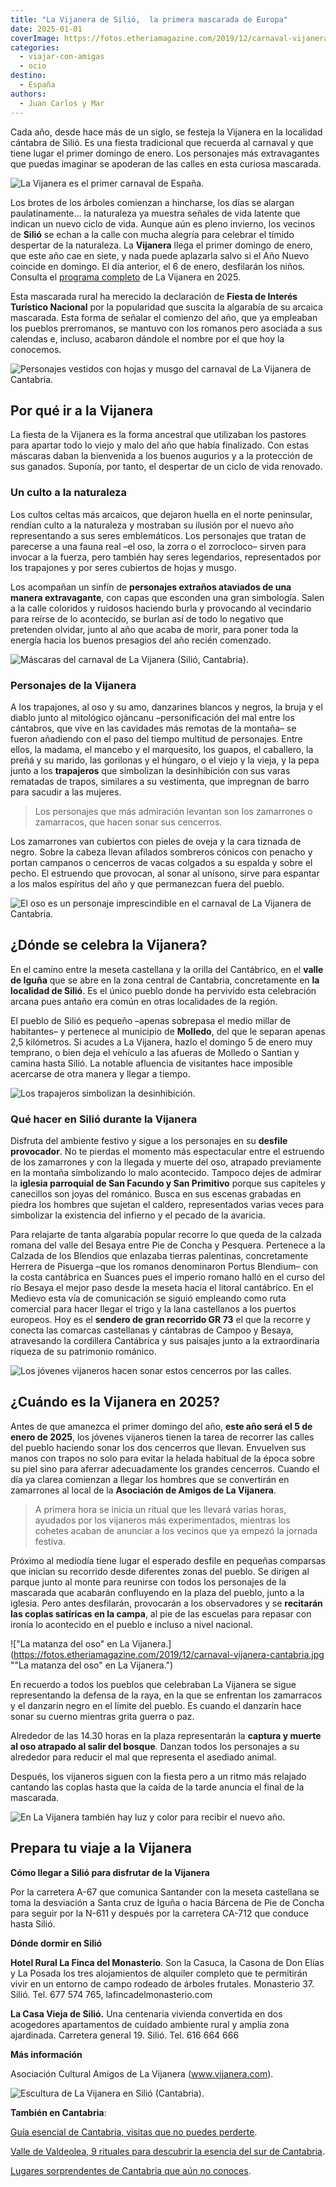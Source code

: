 ```yaml
---
title: "La Vijanera de Silió,  la primera mascarada de Europa"
date: 2025-01-01
coverImage: https://fotos.etheriamagazine.com/2019/12/carnaval-vijanera-silio-cantabria-2.jpg
categories: 
  - viajar-con-amigas
  - ocio
destino: 
  - España
authors: 
  - Juan Carlos y Mar
---
```


Cada año, desde hace más de un siglo, se festeja la Vijanera en la localidad cántabra de 
Silió. Es una fiesta tradicional que recuerda al carnaval y que tiene lugar el primer 
domingo de enero. Los personajes más extravagantes que puedas imaginar se apoderan de 
las calles en esta curiosa mascarada. 

![La Vijanera es el primer carnaval de España.](https://fotos.etheriamagazine.com/2019/12/carnaval-vijanera-silio-cantabria-2.jpg "La Vijanera es el primer carnaval de España.")

Los brotes de los árboles comienzan a hincharse, los días se alargan paulatinamente… la 
naturaleza ya muestra señales de vida latente que indican un nuevo ciclo de vida. Aunque 
aún es pleno invierno, los vecinos de **Silió** se echan a la calle con mucha alegría 
para celebrar el tímido despertar de la naturaleza. La **Vijanera** llega el primer 
domingo de enero, que este año cae en siete, y nada puede aplazarla salvo si el Año 
Nuevo coincide en domingo. El día anterior, el 6 de enero, desfilarán los niños. 
Consulta el [programa completo](https://www.vijanera.com/2024/informacion-util-2025/) de 
La Vijanera en 2025. 

Esta mascarada rural ha merecido la declaración de **Fiesta de Interés Turístico 
Nacional** por la popularidad que suscita la algarabía de su arcaica mascarada. Esta 
forma de señalar el comienzo del año, que ya empleaban los pueblos prerromanos, se 
mantuvo con los romanos pero asociada a sus calendas e, incluso, acabaron dándole el 
nombre por el que hoy la conocemos. 

![Personajes vestidos con hojas y musgo del carnaval de La Vijanera de Cantabria.](https://fotos.etheriamagazine.com/2019/12/carnaval-vijanera-silio-cantabria.jpg "Personajes vestidos con hojas y musgo del carnaval de La Vijanera de Cantabria.")

## Por qué ir a la Vijanera

La fiesta de la Vijanera es la forma ancestral que utilizaban los pastores para apartar 
todo lo viejo y malo del año que había finalizado. Con estas máscaras daban la 
bienvenida a los buenos augurios y a la protección de sus ganados. Suponía, por tanto, 
el despertar de un ciclo de vida renovado. 

### Un culto a la naturaleza

Los cultos celtas más arcaicos, que dejaron huella en el norte peninsular, rendían culto 
a la naturaleza y mostraban su ilusión por el nuevo año representando a sus seres 
emblemáticos. Los personajes que tratan de parecerse a una fauna real –el oso, la zorra 
o el zorrocloco– sirven para invocar a la fuerza, pero también hay seres legendarios, 
representados por los trapajones y por seres cubiertos de hojas y musgo. 

Los acompañan un sinfín de **personajes extraños ataviados de una manera extravagante**, 
con capas que esconden una gran simbología. Salen a la calle coloridos y ruidosos 
haciendo burla y provocando al vecindario para reírse de lo acontecido, se burlan así de 
todo lo negativo que pretenden olvidar, junto al año que acaba de morir, para poner toda 
la energía hacia los buenos presagios del año recién comenzado. 

![Máscaras del carnaval de La Vijanera (Silió, Cantabria).](https://fotos.etheriamagazine.com/2019/12/carnava-vijanera-cantabria.jpg "Máscaras del carnaval de La Vijanera (Silió, Cantabria).")

### Personajes de la Vijanera

A los trapajones, al oso y su amo, danzarines blancos y negros, la bruja y el diablo 
junto al mitológico ojáncanu –personificación del mal entre los cántabros, que vive en 
las cavidades más remotas de la montaña– se fueron añadiendo con el paso del tiempo 
multitud de personajes. Entre ellos, la madama, el mancebo y el marquesito, los guapos, 
el caballero, la preñá y su marido, las gorilonas y el húngaro, o el viejo y la vieja, y 
la pepa junto a los **trapajeros** que simbolizan la desinhibición con sus varas 
rematadas de trapos, similares a su vestimenta, que impregnan de barro para sacudir a 
las mujeres. 

> Los personajes que más admiración levantan son los zamarrones o zamarracos, que hacen 
> sonar sus cencerros. 

Los zamarrones van cubiertos con pieles de oveja y la cara tiznada de negro. Sobre la 
cabeza llevan afilados sombreros cónicos con penacho y portan campanos o cencerros de 
vacas colgados a su espalda y sobre el pecho. El estruendo que provocan, al sonar al 
unísono, sirve para espantar a los malos espíritus del año y que permanezcan fuera del 
pueblo. 

![El oso es un personaje imprescindible en el carnaval de La Vijanera de Cantabria.](https://fotos.etheriamagazine.com/2019/12/carnaval-vijanera-silio-cantabria-4.jpg "El oso es un personaje imprescindible en el carnaval de La Vijanera de Cantabria.")

## ¿Dónde se celebra la Vijanera?

En el camino entre la meseta castellana y la orilla del Cantábrico, en el **valle de 
Iguña** que se abre en la zona central de Cantabria, concretamente en **la localidad de 
Silió**. Es el único pueblo donde ha pervivido esta celebración arcana pues antaño era 
común en otras localidades de la región. 

El pueblo de Silió es pequeño –apenas sobrepasa el medio millar de habitantes– y 
pertenece al municipio de **Molledo**, del que le separan apenas 2,5 kilómetros. Si 
acudes a La Vijanera, hazlo el domingo 5 de enero muy temprano, o bien deja el vehículo 
a las afueras de Molledo o Santian y camina hasta Silió. La notable afluencia de 
visitantes hace imposible acercarse de otra manera y llegar a tiempo. 

![Los trapajeros simbolizan la desinhibición.](https://fotos.etheriamagazine.com/2019/12/carnaval-vijanera-silio-cantabria-6.jpg "Los trapajeros simbolizan la desinhibición.")

### Qué hacer en Silió durante la Vijanera

Disfruta del ambiente festivo y sigue a los personajes en su **desfile provocador**. No 
te pierdas el momento más espectacular entre el estruendo de los zamarrones y con la 
llegada y muerte del oso, atrapado previamente en la montaña simbolizando lo malo 
acontecido. Tampoco dejes de admirar la **iglesia parroquial de San Facundo y San 
Primitivo** porque sus capiteles y canecillos son joyas del románico. Busca en sus 
escenas grabadas en piedra los hombres que sujetan el caldero, representados varias 
veces para simbolizar la existencia del infierno y el pecado de la avaricia. 

Para relajarte de tanta algarabía popular recorre lo que queda de la calzada romana del 
valle del Besaya entre Pie de Concha y Pesquera. Pertenece a la Calzada de los Blendios 
que enlazaba tierras palentinas, concretamente Herrera de Pisuerga –que los romanos 
denominaron Portus Blendium– con la costa cantábrica en Suances pues el imperio romano 
halló en el curso del río Besaya el mejor paso desde la meseta hacia el litoral 
cantábrico. En el Medievo esta vía de comunicación se siguió empleando como ruta 
comercial para hacer llegar el trigo y la lana castellanos a los puertos europeos. Hoy 
es el **sendero de gran recorrido GR 73** el que la recorre y conecta las comarcas 
castellanas y cántabras de Campoo y Besaya, atravesando la cordillera Cantábrica y sus 
paisajes junto a la extraordinaria riqueza de su patrimonio románico. 

![Los jóvenes vijaneros hacen sonar estos cencerros por las calles.](https://fotos.etheriamagazine.com/2019/12/carnaval-primero-espana-vijanera.jpg "Los jóvenes vijaneros hacen sonar estos cencerros por las calles.")

## ¿Cuándo es la Vijanera en 2025?

Antes de que amanezca el primer domingo del año, **este año será el 5 de enero de 
2025**, los jóvenes vijaneros tienen la tarea de recorrer las calles del pueblo haciendo 
sonar los dos cencerros que llevan. Envuelven sus manos con trapos no solo para evitar 
la helada habitual de la época sobre su piel sino para aferrar adecuadamente los grandes 
cencerros. Cuando el día ya clarea comienzan a llegar los hombres que se convertirán en 
zamarrones al local de la **Asociación de Amigos de La Vijanera**. 

> A primera hora se inicia un ritual que les llevará varias horas, ayudados por los 
> vijaneros más experimentados, mientras los cohetes acaban de anunciar a los vecinos que 
> ya empezó la jornada festiva. 

Próximo al mediodía tiene lugar el esperado desfile en pequeñas comparsas que inician su 
recorrido desde diferentes zonas del pueblo. Se dirigen al parque junto al monte para 
reunirse con todos los personajes de la mascarada que acabarán confluyendo en la plaza 
del pueblo, junto a la iglesia. Pero antes desfilarán, provocarán a los observadores y 
se **recitarán las coplas satíricas en la campa**, al pie de las escuelas para repasar 
con ironía lo acontecido en el pueblo e incluso a nivel nacional. 

!["La matanza del oso" en La Vijanera.](https://fotos.etheriamagazine.com/2019/12/carnaval-vijanera-cantabria.jpg ""La matanza del oso" en La Vijanera.")

En recuerdo a todos los pueblos que celebraban La Vijanera se sigue representando la 
defensa de la raya, en la que se enfrentan los zamarracos y el danzarín negro en el 
límite del pueblo. Es cuando el danzarín hace sonar su cuerno mientras grita guerra o 
paz. 

Alrededor de las 14.30 horas en la plaza representarán la **captura y muerte al oso 
atrapado al salir del bosque**. Danzan todos los personajes a su alrededor para reducir 
el mal que representa el asediado animal. 

Después, los vijaneros siguen con la fiesta pero a un ritmo más relajado cantando las 
coplas hasta que la caída de la tarde anuncia el final de la mascarada. 

![En La Vijanera también hay luz y color para recibir el nuevo año.](https://fotos.etheriamagazine.com/2019/12/carnaval-original-cantabria.jpg "En La Vijanera también hay luz y color para recibir el nuevo año.")

## Prepara tu viaje a la Vijanera

**Cómo llegar a Silió para disfrutar de la Vijanera** 

Por la carretera A-67 que comunica Santander con la meseta castellana se toma la 
desviación a Santa cruz de Iguña o hacia Bárcena de Pie de Concha para seguir por la 
N-611 y después por la carretera CA-712 que conduce hasta Silió. 

**Dónde dormir en Silió** 

**Hotel Rural La Finca del Monasterio**. Son la Casuca, la Casona de Don Elías y La 
Posada los tres alojamientos de alquiler completo que te permitirán vivir en un entorno 
de campo rodeado de árboles frutales. Monasterio 37. Silió. Tel. 677 574 765, 
lafincadelmonasterio.com 

**La Casa Vieja de Silió.** Una centenaria vivienda convertida en dos acogedores 
apartamentos de cuidado ambiente rural y amplia zona ajardinada. Carretera general 19. 
Silió. Tel. 616 664 666 

**Más información** 

Asociación Cultural Amigos de La Vijanera (www.vijanera.com). 

![Escultura de La Vijanera en Silió (Cantabria).](https://fotos.etheriamagazine.com/2019/12/carnaval-vijanera-silio-cantabria-3.jpg "Escultura de La Vijanera en Silió (Cantabria).")

**También en Cantabria**: 

[Guía esencial de Cantabria, visitas que no puedes 
perderte](https://etheriamagazine.com/2022/09/05/que-ver-en-cantabria/). 

[Valle de Valdeolea, 9 rituales para descubrir la esencia del sur de 
Cantabria](https://etheriamagazine.com/2021/06/04/que-ver-en-valle-de-valdeolea-cantabria/). 

[Lugares sorprendentes de Cantabria que aún no 
conoces](https://etheriamagazine.com/2020/06/05/8-lugares-sorprendentes-de-cantabria-para-una-ruta-original/).
